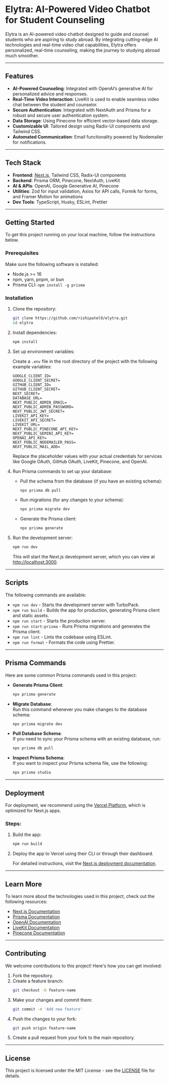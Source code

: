 # Elytra: AI-Powered Video Chatbot for Student Counseling  

Elytra is an AI-powered video chatbot designed to guide and counsel students who are aspiring to study abroad. By integrating cutting-edge AI technologies and real-time video chat capabilities, Elytra offers personalized, real-time counseling, making the journey to studying abroad much smoother.

---

## Features  

- **AI-Powered Counseling**: Integrated with OpenAI’s generative AI for personalized advice and responses.
- **Real-Time Video Interaction**: LiveKit is used to enable seamless video chat between the student and counselor.
- **Secure Authentication**: Integrated with NextAuth and Prisma for a robust and secure user authentication system.
- **Data Storage**: Using Pinecone for efficient vector-based data storage.
- **Customizable UI**: Tailored design using Radix-UI components and Tailwind CSS.
- **Automated Communication**: Email functionality powered by Nodemailer for notifications.
  
---

## Tech Stack  

- **Frontend**: [Next.js](https://nextjs.org), Tailwind CSS, Radix-UI components
- **Backend**: Prisma ORM, Pinecone, NextAuth, LiveKit
- **AI & APIs**: OpenAI, Google Generative AI, Pinecone
- **Utilities**: Zod for input validation, Axios for API calls, Formik for forms, and Framer Motion for animations
- **Dev Tools**: TypeScript, Husky, ESLint, Prettier  

---

## Getting Started  

To get this project running on your local machine, follow the instructions below.

### Prerequisites  

Make sure the following software is installed:  

- Node.js >= 16  
- npm, yarn, pnpm, or bun  
- Prisma CLI: `npm install -g prisma`

### Installation  

1. Clone the repository:  

   ```bash  
   git clone https://github.com/rishipatel9/elytra.git  
   cd elytra  
   ```

2. Install dependencies:  

   ```bash  
   npm install  
   ```

3. Set up environment variables:

   Create a `.env` file in the root directory of the project with the following example variables:  

   ```env  
   GOOGLE_CLIENT_ID=  
   GOOGLE_CLIENT_SECRET=  
   GITHUB_CLIENT_ID=  
   GITHUB_CLIENT_SECRET=  
   NEXT_SECRET=  
   DATABASE_URL=  
   NEXT_PUBLIC_ADMIN_EMAIL=  
   NEXT_PUBLIC_ADMIN_PASSWORD=  
   NEXT_PUBLIC_JWT_SECRET=  
   LIVEKIT_API_KEY=  
   LIVEKIT_API_SECRET=  
   LIVEKIT_URL=  
   NEXT_PUBLIC_PINECONE_API_KEY=  
   NEXT_PUBLIC_GEMINI_API_KEY=  
   OPENAI_API_KEY=  
   NEXT_PUBLIC_NODEMAILER_PASS=  
   NEXT_PUBLIC_MAIL_ADD=  
   ```

   Replace the placeholder values with your actual credentials for services like Google OAuth, GitHub OAuth, LiveKit, Pinecone, and OpenAI.

4. Run Prisma commands to set up your database:

   - Pull the schema from the database (if you have an existing schema):
     ```bash
     npx prisma db pull
     ```

   - Run migrations (for any changes to your schema):
     ```bash
     npx prisma migrate dev
     ```

   - Generate the Prisma client:
     ```bash
     npx prisma generate
     ```

5. Run the development server:

   ```bash
   npm run dev
   ```

   This will start the Next.js development server, which you can view at [http://localhost:3000](http://localhost:3000).

---

## Scripts  

The following commands are available:

- `npm run dev` - Starts the development server with TurboPack.
- `npm run build` - Builds the app for production, generating Prisma client and static assets.
- `npm run start` - Starts the production server.
- `npm run start:prisma` - Runs Prisma migrations and generates the Prisma client.
- `npm run lint` - Lints the codebase using ESLint.
- `npm run format` - Formats the code using Prettier.

---

## Prisma Commands  

Here are some common Prisma commands used in this project:

- **Generate Prisma Client**:  
  ```bash  
  npx prisma generate  
  ```

- **Migrate Database**:  
  Run this command whenever you make changes to the database schema:
  ```bash  
  npx prisma migrate dev  
  ```

- **Pull Database Schema**:  
  If you need to sync your Prisma schema with an existing database, run:
  ```bash  
  npx prisma db pull  
  ```

- **Inspect Prisma Schema**:  
  If you want to inspect your Prisma schema file, use the following:
  ```bash  
  npx prisma studio  
  ```

---

## Deployment  

For deployment, we recommend using the [Vercel Platform](https://vercel.com), which is optimized for Next.js apps.

### Steps:

1. Build the app:

   ```bash  
   npm run build  
   ```

2. Deploy the app to Vercel using their CLI or through their dashboard.

   For detailed instructions, visit the [Next.js deployment documentation](https://nextjs.org/docs/deployment).

---

## Learn More  

To learn more about the technologies used in this project, check out the following resources:

- [Next.js Documentation](https://nextjs.org/docs)  
- [Prisma Documentation](https://www.prisma.io/docs)  
- [OpenAI Documentation](https://platform.openai.com/docs)  
- [LiveKit Documentation](https://docs.livekit.io/)  
- [Pinecone Documentation](https://www.pinecone.io/docs/)

---

## Contributing  

We welcome contributions to this project! Here's how you can get involved:

1. Fork the repository.
2. Create a feature branch:  
   ```bash  
   git checkout -b feature-name  
   ```
3. Make your changes and commit them:  
   ```bash  
   git commit -m 'Add new feature'  
   ```
4. Push the changes to your fork:  
   ```bash  
   git push origin feature-name  
   ```
5. Create a pull request from your fork to the main repository.

---

## License  

This project is licensed under the MIT License - see the [LICENSE](LICENSE) file for details.
